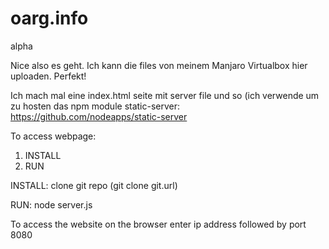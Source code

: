 oarg.info
=========

alpha

Nice also es geht. Ich kann die files von meinem Manjaro Virtualbox hier uploaden. Perfekt!

Ich mach mal eine index.html seite mit server file und so (ich verwende um zu hosten das npm module static-server: https://github.com/nodeapps/static-server

To access webpage:

1. INSTALL
2. RUN

INSTALL:
clone git repo (git clone git.url)

RUN:
node server.js

To access the website on the browser enter ip address followed by port 8080
